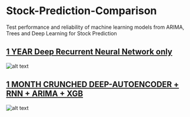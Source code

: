 # Stock-Prediction-Comparison
Test performance and reliability of machine learning models from ARIMA, Trees and Deep Learning for Stock Prediction

## [1 YEAR Deep Recurrent Neural Network only](https://github.com/huseinzol05/Stock-Prediction-Comparison/blob/master/rnn-only.ipynb)
![alt text](https://raw.githubusercontent.com/huseinzol05/Stock-Prediction-Comparison/master/output/rnn-only.png)

## [1 MONTH CRUNCHED DEEP-AUTOENCODER + RNN + ARIMA + XGB](https://github.com/huseinzol05/Stock-Prediction-Comparison/blob/master/stack-rnn-arima-xgb.ipynb)
![alt text](https://raw.githubusercontent.com/huseinzol05/Stock-Prediction-Comparison/master/output/stack-xgb.png)
